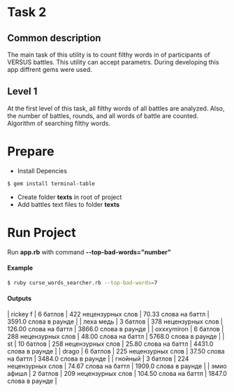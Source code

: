 # Task 2
## Common description
The main task of this utility is to count 
filthy words in of participants of VERSUS battles. This utility can accept parametrs. During developing this app diffrent gems were used.
## Level 1
At the first level of this task, all filthy words of all battles are analyzed. Also, the number of battles, rounds, and all words of battle are counted. Algorithm of searching filthy words.

# Prepare

  - Install Depencies
  ```sh
$ gem install terminal-table
```
  - Create folder **texts** in root of project 
  - Add battles text files to folder **texts**
 
# Run Project

Run **app.rb** with command **--top-bad-words="number"**

#### Example

  ```sh
$ ruby curse_words_searcher.rb --top-bad-words=7
```
#### Outputs

| rickey f   | 6 батлов  | 422 нецензурных слов | 70.33 слова на баттл  | 3591.0 слова в раунде |
| леха медь  | 3 батлов  | 378 нецензурных слов | 126.00 слова на баттл | 3866.0 слова в раунде |
| oxxxymiron | 6 батлов  | 288 нецензурных слов | 48.00 слова на баттл  | 5768.0 слова в раунде |
| st         | 10 батлов | 258 нецензурных слов | 25.80 слова на баттл  | 4431.0 слова в раунде |
| drago      | 6 батлов  | 225 нецензурных слов | 37.50 слова на баттл  | 3484.0 слова в раунде |
| гнойный    | 3 батлов  | 224 нецензурных слов | 74.67 слова на баттл  | 1909.0 слова в раунде |
| эмио афишл | 2 батлов  | 209 нецензурных слов | 104.50 слова на баттл | 1847.0 слова в раунде |
